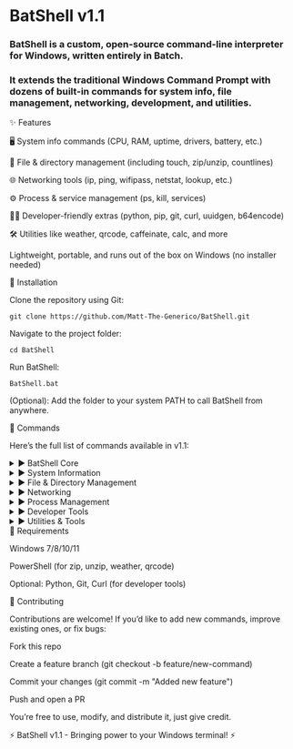 # BatShell v1.1

### BatShell is a custom, open-source command-line interpreter for Windows, written entirely in Batch.
### It extends the traditional Windows Command Prompt with dozens of built-in commands for system info, file management, networking, development, and utilities.

✨ Features

🖥️ System info commands (CPU, RAM, uptime, drivers, battery, etc.)

📂 File & directory management (including touch, zip/unzip, countlines)

🌐 Networking tools (ip, ping, wifipass, netstat, lookup, etc.)

⚙️ Process & service management (ps, kill, services)

👨‍💻 Developer-friendly extras (python, pip, git, curl, uuidgen, b64encode)

🛠️ Utilities like weather, qrcode, caffeinate, calc, and more

Lightweight, portable, and runs out of the box on Windows (no installer needed)

🚀 Installation

Clone the repository using Git:

``git clone https://github.com/Matt-The-Generico/BatShell.git``


Navigate to the project folder:

``cd BatShell``


Run BatShell:

``BatShell.bat``


(Optional): Add the folder to your system PATH to call BatShell from anywhere.

📖 Commands

Here’s the full list of commands available in v1.1:

<details> <summary>▶ BatShell Core</summary>

help – Shows help message

exit / quit – Exits BatShell

cls / clear – Clears the screen

ver / version – Displays BatShell version

about – Information about BatShell

reprompt – Refreshes the command prompt

</details> <details> <summary>▶ System Information</summary>

sysinfo – Detailed system information

hostname - Shows the computer hostname

username - Shows the computer username

os – Shows OS info

cpuinfo, meminfo – CPU and RAM details

diskinfo - Shows disk usage

uptime – Shows boot time

drivers - Shows installed drivers

pcmodel – Shows PC model

battery - Shows battery

datetime – Shows date/time

</details> <details> <summary>▶ File & Directory Management</summary>

ls - List files in the current directory

dir [path] – Shows directories

cd [path] – Change directory

pwd - print directory

mkdir [name] – Create directory

touch / emptyfile [file] – Create empty file

del / rm [f] – Delete file

rmdir [d] - Delete directory

copy - Copy file

move - Move file

ren – Rename file

cat / type [file] – Show file content

tree [path] – Directory tree

findfile [name] – Search file recursively

countfiles – Count files in directory

countlines [file] – Count lines in file

open [file/url/app] – Open with default app

zip [arch] [files] - Zip files (PowerShell Required)

unzip [arch] – Unzip files (PowerShell Required)

</details> <details> <summary>▶ Networking</summary>

ip - Shows current IPs

ipall - Shows all IP configuration

ping [host],  – Tests host connectivity

trace [host] - Traces host route

dnsflush – Flush DNS cache

netstat - Shows connection status

arp, mac – Network details (ARP and MAC adress)

lookup [host] – DNS lookup

wifilist – List saved Wi-Fi profiles

wifipass [profile] – Show Wi-Fi password

</details> <details> <summary>▶ Process Management</summary>

ps / tasklist – List processes

kill [name.exe], killpid [PID] – Kill process

services – List running services

</details> <details> <summary>▶ Developer Tools</summary>

py / python [script/file] – Run Python script or file

pinstall [pkg] – Install Python package

puninstall [pkg] – Uninstall Python package

plist – List installed Python packages

git [args] – Run Git command

curl [args] – Run curl command

which [cmd] – Show path of executable

uuidgen – Generate GUID

b64encode [str], b64decode [str] – Base64 encode/decode

</details> <details> <summary>▶ Utilities & Tools</summary>

calc – Open Calculator

notepad [file] – Open Notepad

countdown / timer [s] – Countdown timer

search [query] – Google search

weather [loc] – Show weather (e.g., weather London)

qrcode [text] – Generate QR code in console

shutdown / reboot – Power controls (shuts down or reboot computer)

logoff, lock – Session controls (logoffs user or lock computer)

caffeinate – Prevent system sleep

random – Generates random number

path – Show PATH

env – Show environment variables

color [attr], title [text] – Customize console (window color or title)

</details>
📌 Requirements

Windows 7/8/10/11

PowerShell
(for zip, unzip, weather, qrcode)

Optional: Python, Git, Curl (for developer tools)

🤝 Contributing

Contributions are welcome!
If you’d like to add new commands, improve existing ones, or fix bugs:

Fork this repo

Create a feature branch (git checkout -b feature/new-command)

Commit your changes (git commit -m "Added new feature")

Push and open a PR


You’re free to use, modify, and distribute it, just give credit.


⚡ BatShell v1.1 - Bringing power to your Windows terminal! ⚡
